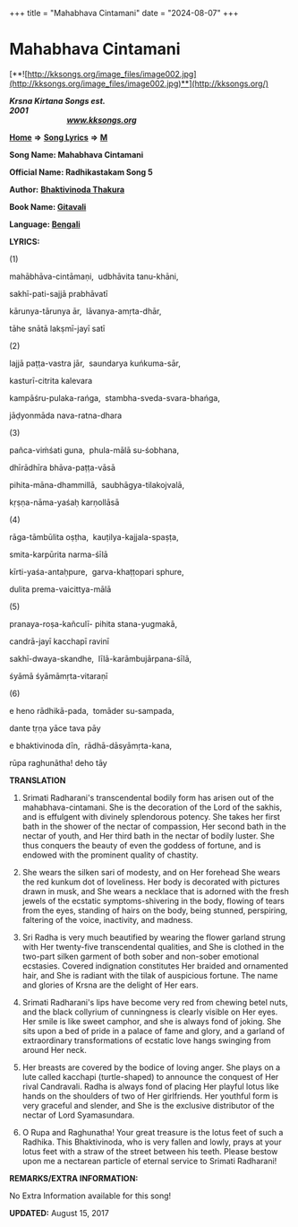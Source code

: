 +++
title = "Mahabhava Cintamani"
date = "2024-08-07"
+++

# Mahabhava Cintamani
[**![http://kksongs.org/image_files/image002.jpg](http://kksongs.org/image_files/image002.jpg)**](http://kksongs.org/)

**_Krsna Kirtana Songs est. 2001_**                                                                                                                                                 **_www.kksongs.org_**

**[Home](http://kksongs.org/)** **⇒** **[Song Lyrics](http://kksongs.org/lyrics.html)** **⇒** **[M](http://kksongs.org/songs/song_m.html)**

**Song Name: Mahabhava Cintamani**

**Official Name: Radhikastakam Song 5**

**Author:** [**Bhaktivinoda Thakura**](http://kksongs.org/authors/list/bhaktivinoda.html)

**Book Name: [Gitavali](http://kksongs.org/authors/literature/gitavali.html)**

**Language: [Bengali](http://kksongs.org/language/list/bengali.html)**

**LYRICS:**

(1)

mahābhāva-cintāmaṇi,  udbhāvita tanu-khāni,

sakhī-pati-sajjā prabhāvatī

kārunya-tārunya ār,  lāvanya-amṛta-dhār,

tāhe snātā lakṣmī-jayī satī

(2)

lajjā paṭṭa-vastra jār,  saundarya kuńkuma-sār,

kasturī-citrita kalevara

kampāśru-pulaka-rańga,  stambha-sveda-svara-bhańga,

jāḍyonmāda nava-ratna-dhara

(3)

pañca-viḿśati guna,  phula-mālā su-śobhana,

dhīrādhīra bhāva-paṭṭa-vāsā

pihita-māna-dhammillā,  saubhāgya-tilakojvalā,

kṛṣṇa-nāma-yaśaḥ karṇollāsā

(4)

rāga-tāmbūlita oṣṭha,  kauṭilya-kajjala-spaṣṭa,

smita-karpūrita narma-śīlā

kīrti-yaśa-antaḥpure,  garva-khaṭṭopari sphure,

dulita prema-vaicittya-mālā

(5)

pranaya-roṣa-kañculī- pihita stana-yugmakā,

candrā-jayī kacchapī ravinī

sakhī-dwaya-skandhe,  līlā-karāmbujārpana-śīlā,

śyāmā śyāmāmṛta-vitaraṇī

(6)

e heno rādhikā-pada,  tomāder su-sampada,

dante tṛṇa yāce tava pāy

e bhaktivinoda dīn,  rādhā-dāsyāmṛta-kana,

rūpa raghunātha! deho tāy

**TRANSLATION**

1) Srimati Radharani's transcendental bodily form has arisen out of the mahabhava-cintamani. She is the decoration of the Lord of the sakhis, and is effulgent with divinely splendorous potency. She takes her first bath in the shower of the nectar of compassion, Her second bath in the nectar of youth, and Her third bath in the nectar of bodily luster. She thus conquers the beauty of even the goddess of fortune, and is endowed with the prominent quality of chastity.

2) She wears the silken sari of modesty, and on Her forehead She wears the red kunkum dot of loveliness. Her body is decorated with pictures drawn in musk, and She wears a necklace that is adorned with the fresh jewels of the ecstatic symptoms-shivering in the body, flowing of tears from the eyes, standing of hairs on the body, being stunned, perspiring, faltering of the voice, inactivity, and madness.

3) Sri Radha is very much beautified by wearing the flower garland strung with Her twenty-five transcendental qualities, and She is clothed in the two-part silken garment of both sober and non-sober emotional ecstasies. Covered indignation constitutes Her braided and ornamented hair, and She is radiant with the tilak of auspicious fortune. The name and glories of Krsna are the delight of Her ears.

4) Srimati Radharani's lips have become very red from chewing betel nuts, and the black collyrium of cunningness is clearly visible on Her eyes. Her smile is like sweet camphor, and she is always fond of joking. She sits upon a bed of pride in a palace of fame and glory, and a garland of extraordinary transformations of ecstatic love hangs swinging from around Her neck.

5) Her breasts are covered by the bodice of loving anger. She plays on a lute called kacchapi (turtle-shaped) to announce the conquest of Her rival Candravali. Radha is always fond of placing Her playful lotus like hands on the shoulders of two of Her girlfriends. Her youthful form is very graceful and slender, and She is the exclusive distributor of the nectar of Lord Syamasundara.

6) O Rupa and Raghunatha! Your great treasure is the lotus feet of such a Radhika. This Bhaktivinoda, who is very fallen and lowly, prays at your lotus feet with a straw of the street between his teeth. Please bestow upon me a nectarean particle of eternal service to Srimati Radharani!

**REMARKS/EXTRA INFORMATION:**

No Extra Information available for this song!

**UPDATED:** August 15, 2017